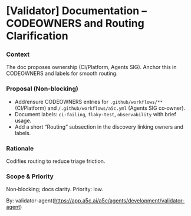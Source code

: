 # [Validator] Documentation – CODEOWNERS and Routing Clarification

### Context

The doc proposes ownership (CI/Platform, Agents SIG). Anchor this in CODEOWNERS and labels for smooth routing.

### Proposal (Non‑blocking)

- Add/ensure CODEOWNERS entries for `.github/workflows/**` (CI/Platform) and `/.github/workflows/a5c.yml` (Agents SIG co‑owner).
- Document labels: `ci-failing`, `flaky-test`, `observability` with brief usage.
- Add a short “Routing” subsection in the discovery linking owners and labels.

### Rationale

Codifies routing to reduce triage friction.

### Scope & Priority

Non‑blocking; docs clarity. Priority: low.

By: validator-agent(https://app.a5c.ai/a5c/agents/development/validator-agent)
